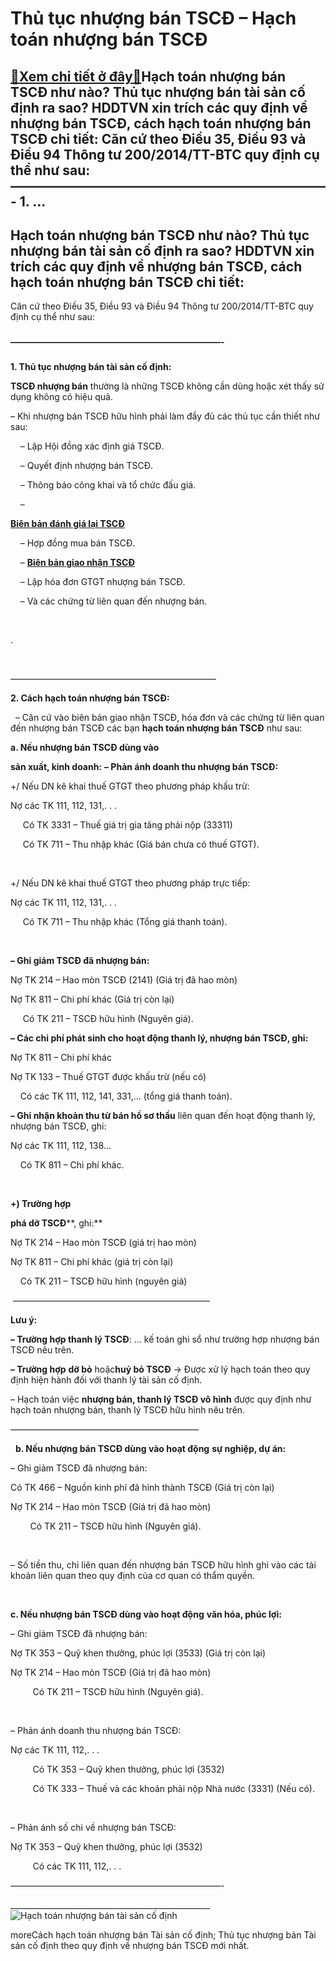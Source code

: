 Thủ tục nhượng bán TSCĐ – Hạch toán nhượng bán TSCĐ
===================================================

[:gift:Xem chi tiết ở đây:gift:](https://hddtvn.com/thu-tuc-nhuong-ban-tscd-hach-toan-nhuong-ban-tscd/)Hạch toán nhượng bán TSCĐ như nào? Thủ tục nhượng bán tài sản cố định ra sao? HDDTVN xin trích các quy định về nhượng bán TSCĐ, cách hạch toán nhượng bán TSCĐ chi tiết: Căn cứ theo Điều 35, Điều 93 và Điều 94 Thông tư 200/2014/TT-BTC quy định cụ thể như sau: ————————————————————————- 1. …
-------------------------------------------------------------------------------------------------------------------------------------------------------------------------------------------------------------------------------------------------------------------------------------------------



Hạch toán nhượng bán TSCĐ như nào? Thủ tục nhượng bán tài sản cố định ra sao? HDDTVN xin trích các quy định về nhượng bán TSCĐ, cách hạch toán nhượng bán TSCĐ chi tiết:
--------------------------------------------------------------------------------------------------------------------------------------------------------------------------


Căn cứ theo Điều 35, Điều 93 và Điều 94 Thông tư 200/2014/TT-BTC quy định cụ thể như sau:


### 
**————————————————————————-**



### 
**1. Thủ tục nhượng bán tài sản cố định:**



**TSCĐ nhượng bán** thường là những TSCĐ không cần dùng hoặc xét thấy sử dụng không có hiệu quả.  

– Khi nhượng bán TSCĐ hữu hình phải làm đầy đủ các thủ tục cần thiết như sau:


    – Lập Hội đồng xác định giá TSCĐ.  

    – Quyết định nhượng bán TSCĐ.  

    – Thông báo công khai và tổ chức đấu giá.  

    – 

**[Biên bản đánh giá lại TSCĐ](# "biên bản đánh giá lại tscđ")**  

    – Hợp đồng mua bán TSCĐ.  

    – [**Biên bản giao nhận TSCĐ**](# "biên bản giao nhận tscđ")  

    – Lập hóa đơn GTGT nhượng bán TSCĐ.  

    – Và các chứng từ liên quan đến nhượng bán.  

 

.  

  

———————————————————————–

  

**2. Cách hạch toán nhượng bán TSCĐ:**  

  
– Căn cứ vào biên bản giao nhận TSCĐ, hóa đơn và các chứng từ liên quan đến nhượng bán TSCĐ các bạn **hạch toán nhượng bán TSCĐ** như sau:


**a. Nếu nhượng bán TSCĐ dùng vào** 

**sản xuất, kinh doanh:**
**– Phản ánh doanh thu nhượng bán TSCĐ:**  

+/ Nếu DN kê khai thuế GTGT theo phương pháp khấu trừ:  

Nợ các TK 111, 112, 131,. . .  

     Có TK 3331 – Thuế giá trị gia tăng phải nộp (33311)  

     Có TK 711 – Thu nhập khác (Giá bán chưa có thuế GTGT).  

   

+/ Nếu DN kê khai thuế GTGT theo phương pháp trực tiếp:  

Nợ các TK 111, 112, 131,. . .  

     Có TK 711 – Thu nhập khác (Tổng giá thanh toán).  

   

**– Ghi giảm TSCĐ đã nhượng bán:**  

Nợ TK 214 – Hao mòn TSCĐ (2141) (Giá trị đã hao mòn)  

Nợ TK 811 – Chi phí khác (Giá trị còn lại)  

     Có TK 211 – TSCĐ hữu hình (Nguyên giá).


**– Các chi phí phát sinh cho hoạt động thanh lý, nhượng bán TSCĐ, ghi:**  

Nợ TK 811 – Chi phí khác  

Nợ TK 133 – Thuế GTGT được khấu trừ (nếu có)  

    Có các TK 111, 112, 141, 331,… (tổng giá thanh toán).


**– Ghi nhận khoản thu từ bán hồ sơ thầu** liên quan đến hoạt động thanh lý, nhượng bán TSCĐ, ghi:  

Nợ các TK 111, 112, 138…  

    Có TK 811 – Chi phí khác.  

   

**+) Trường hợp** 

**phá dỡ TSCĐ****, ghi:**  

Nợ TK 214 – Hao mòn TSCĐ (giá trị hao mòn)  

Nợ TK 811 – Chi phí khác (giá trị còn lại)  

    Có TK 211 – TSCĐ hữu hình (nguyên giá)

 ——————————————————————–

  

**Lưu ý:**  

**– Trường hợp thanh lý TSCĐ**: … kế toán ghi sổ như trường hợp nhượng bán TSCĐ nêu trên.  

**– Trường hợp** **dỡ bỏ** hoặc**huỷ bỏ TSCĐ** -> Được xử lý hạch toán theo quy định hiện hành đối với thanh lý tài sản cố định.



  

– Hạch toán việc **nhượng bán, thanh lý TSCĐ vô hình** được quy định như hạch toán nhượng bán, thanh lý TSCĐ hữu hình nêu trên.

  

—————————————————————–  

  
**b. Nếu nhượng bán TSCĐ dùng vào hoạt động** **sự nghiệp, dự án:**


– Ghi giảm TSCĐ đã nhượng bán:  

Có TK 466 – Nguồn kinh phí đã hình thành TSCĐ (Giá trị còn lại)  

Nợ TK 214 – Hao mòn TSCĐ (Giá trị đã hao mòn)  

        Có TK 211 – TSCĐ hữu hình (Nguyên giá).  

   

– Số tiền thu, chi liên quan đến nhượng bán TSCĐ hữu hình ghi vào các tài khoản liên quan theo quy định của cơ quan có thẩm quyền.  

   

**c. Nếu nhượng bán TSCĐ dùng vào hoạt động** **văn hóa, phúc lợi:**


– Ghi giảm TSCĐ đã nhượng bán:  

Nợ TK 353 – Quỹ khen thưởng, phúc lợi (3533) (Giá trị còn lại)  

Nợ TK 214 – Hao mòn TSCĐ (Giá trị đã hao mòn)  

         Có TK 211 – TSCĐ hữu hình (Nguyên giá).  

   

– Phản ánh doanh thu nhượng bán TSCĐ:  

Nợ các TK 111, 112,. . .  

         Có TK 353 – Quỹ khen thưởng, phúc lợi (3532)  

         Có TK 333 – Thuế và các khoản phải nộp Nhà nước (3331) (Nếu có).  

   

– Phản ánh số chi về nhượng bán TSCĐ:  

Nợ TK 353 – Quỹ khen thưởng, phúc lợi (3532)  

         Có các TK 111, 112,. . .



  

————————————————————————-





\_\_\_\_\_\_\_\_\_\_\_\_\_\_\_\_\_\_\_\_\_\_\_\_\_\_\_\_\_\_\_\_\_\_\_\_\_\_\_\_\_\_\_\_\_\_\_\_\_\_
![Hạch toán nhượng bán tài sản cố định](https://hddtvn.com/wp-content/uploads/2021/01/hach-toan-nhuong-ban-tai-san-co-dinh.png "Hạch toán nhượng bán tài sản cố định")


moreCách hạch toán nhượng bán Tài sản cố định; Thủ tục nhượng bán Tài sản cố định theo quy định về nhượng bán TSCĐ mới nhất.

